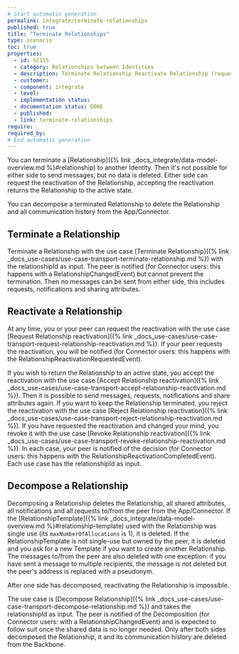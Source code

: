 ```yaml
---
# Start automatic generation
permalink: integrate/terminate-relationships
published: true
title: "Terminate Relationships"
type: scenario
toc: true
properties:
  - id: SC115
  - category: Relationships between Identities
  - description: Terminate Relationship Reactivate Relationship (request, accept, reject, revoke) Decompose Relationship
  - customer:
  - component: integrate
  - level:
  - implementation status:
  - documentation status: DONE
  - published:
  - link: terminate-relationships
require:
required_by:
# End automatic generation
---
```


You can terminate a [Relationship]({% link _docs_integrate/data-model-overview.md %}#relationship) to another Identity. Then it's not possible for either side to send messages, but no data is deleted. Either side can request the reactivation of the Relationship, accepting the reactivation returns the Relationship to the active state.

You can decompose a terminated Relationship to delete the Relationship and all communication history from the App/Connector.

## Terminate a Relationship

Terminate a Relationship with the use case [Terminate Relationship]({% link _docs_use-cases/use-case-transport-terminate-relationship.md %}) with the relationshipId as input. The peer is notified (for Connector users: this happens with a RelationshipChangedEvent) but cannot prevent the termination. Then no messages can be sent from either side, this includes requests, notifications and sharing attributes.

## Reactivate a Relationship

At any time, you or your peer can request the reactivation with the use case [Request Relationship reactivation]({% link _docs_use-cases/use-case-transport-request-relationship-reactivation.md %}).
If your peer requests the reactivation, you will be notified (for Connector users: this happens with the RelationshipReactivationRequestedEvent).

If you wish to return the Relationship to an active state, you accept the reactivation with the use case [Accept Relationship reactivation]({% link _docs_use-cases/use-case-transport-accept-relationship-reactivation.md %}). Then it is possible to send messages, requests, notifications and share attributes again.
If you want to keep the Relationship terminated, you reject the reactivation with the use case [Reject Relationship reactivation]({% link _docs_use-cases/use-case-transport-reject-relationship-reactivation.md %}). If you have requested the reactivation and changed your mind, you revoke it with the use case [Revoke Relationship reactivation]({% link _docs_use-cases/use-case-transport-revoke-relationship-reactivation.md %}). In each case, your peer is notified of the decision (for Connector users: this happens with the RelationshipReactivationCompletedEvent).
Each use case has the relationshipId as input.

## Decompose a Relationship

Decomposing a Relationship deletes the Relationship, all shared attributes, all notifications and all requests to/from the peer from the App/Connector. If the [RelationshipTemplate]({% link _docs_integrate/data-model-overview.md %}#relationship-template) used with the Relationship was single use (its `maxNumberOfAllocations` is 1), it is deleted. If the RelationshipTemplate is not single-use but owned by the peer, it is deleted and you ask for a new Template if you want to create another Relationship. The messages to/from the peer are also deleted with one exception: if you have sent a message to multiple recipients, the message is not deleted but the peer's address is replaced with a pseudonym.

After one side has decomposed, reactivating the Relationship is impossible.

The use case is [Decompose Relationship]({% link _docs_use-cases/use-case-transport-decompose-relationship.md %}) and takes the relationshipId as input.
The peer is notified of the Decomposition (for Connector users: with a RelationshipChangedEvent) and is expected to follow suit once the shared data is no longer needed. Only after both sides decomposed the Relationship, it and its communication history are deleted from the Backbone.
